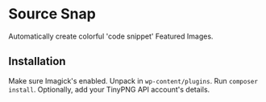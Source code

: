 # Source Snap
Automatically create colorful 'code snippet' Featured Images.

## Installation
Make sure Imagick's enabled. Unpack in `wp-content/plugins`. Run `composer install`. Optionally, add your TinyPNG API account's details.
